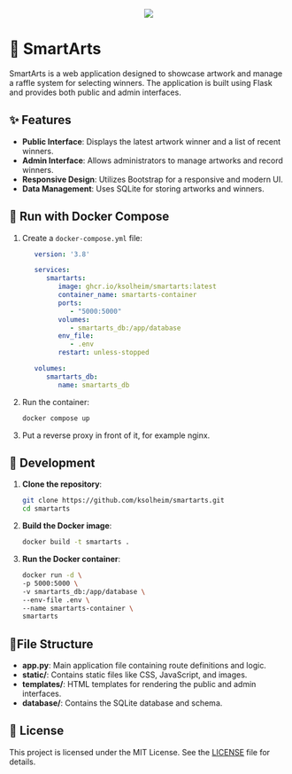 <p align="center">
  <img src="https://github.com/user-attachments/assets/36e0a6f7-fdda-4e07-adc2-00e0436f2f01" />
</p>


# :art: SmartArts

SmartArts is a web application designed to showcase artwork and manage a raffle system for selecting winners. The application is built using Flask and provides both public and admin interfaces.

## :sparkles: Features

- **Public Interface**: Displays the latest artwork winner and a list of recent winners.
- **Admin Interface**: Allows administrators to manage artworks and record winners.
- **Responsive Design**: Utilizes Bootstrap for a responsive and modern UI.
- **Data Management**: Uses SQLite for storing artworks and winners.

## :whale: Run with Docker Compose

1. Create a `docker-compose.yml` file:

      ```yaml
         version: '3.8'

         services:
            smartarts:
               image: ghcr.io/ksolheim/smartarts:latest
               container_name: smartarts-container
               ports:
                  - "5000:5000"
               volumes:
                  - smartarts_db:/app/database
               env_file:
                  - .env
               restart: unless-stopped

         volumes:
            smartarts_db:
               name: smartarts_db
      ```

2. Run the container:

      ```bash
      docker compose up
      ```

3. Put a reverse proxy in front of it, for example nginx.

## :construction: Development

1. **Clone the repository**:
   ```bash
   git clone https://github.com/ksolheim/smartarts.git
   cd smartarts
   ```

2. **Build the Docker image**:

   ```bash
   docker build -t smartarts .
   ```

4. **Run the Docker container**:
   ```bash
   docker run -d \
   -p 5000:5000 \
   -v smartarts_db:/app/database \
   --env-file .env \
   --name smartarts-container \
   smartarts
   ```

## :file_folder:File Structure

- **app.py**: Main application file containing route definitions and logic.
- **static/**: Contains static files like CSS, JavaScript, and images.
- **templates/**: HTML templates for rendering the public and admin interfaces.
- **database/**: Contains the SQLite database and schema.

## :page_facing_up: License

This project is licensed under the MIT License. See the [LICENSE](LICENSE) file for details.
